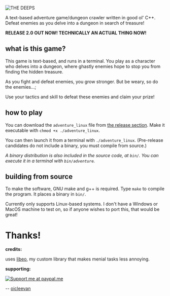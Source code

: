 <!-- such a cool logo, huh -->
![THE DEEPS](https://i.ibb.co/kJjV5jH/2021-09-18-16-22.png "THE DEEPS")

A text-based adventure game/dungeon crawler written in good ol' C++. Defeat enemies as you delve into a dungeon in search of treasure! 

**RELEASE 2.0 OUT NOW! TECHNICALLY AN ACTUAL THING NOW!**

## what is this game?

This game is text-based, and runs in a terminal. You play as a character who delves into a dungeon, where ghastly enemies hope to stop you from finding the hidden treasure.

As you fight and defeat enemies, you grow stronger. But be weary, so do the enemies...;

Use your tactics and skill to defeat these enemies and claim your prize!

## how to play

You can download the `adventure_linux` file from [the release section](https://github.com/oicleevan/text-dungeon-adventure/releases/). Make it executable with `chmod +x ./adventure_linux`. 

You can then launch it from a terminal with `./adventure_linux`. (Pre-release candidates do not include a binary, you must compile from source.)

*A binary distribution is also included in the source code, at `bin/`. You can execute it in a terminal with `bin/adventure`.*

## building from source

To make the software, GNU make and g++ is required. Type `make` to compile the program. It places a binary in `bin/`.

Currently only supports Linux-based systems. I don't have a Windows or MacOS machine to test on, so if anyone wishes to port this, that would be great!

# Thanks!

**credits:**

uses [libeo](src/libeo/README.md), my custom library that makes menial tasks less annoying.

**supporting:**

[![Support me at paypal.me](https://www.zahlungsverkehrsfragen.de/wp-content/uploads/2018/10/paypalme.png "Support me at paypal.me")](https://paypal.me/eoicle)

-- [oicleevan](https://oicleevan.xyz)
